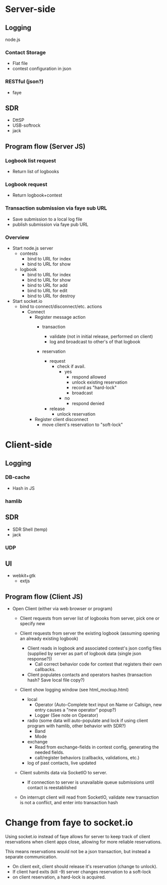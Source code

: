 # Server-side
## Logging
node.js
### Contact Storage
- Flat file
- contest configuration in json

### RESTful (json?)
- faye

## SDR
- DttSP
- USB-softrock
- jack

## Program flow (Server JS)
### Logbook list request
- Return list of logbooks 

### Logbook request
- Return logbook+contest

### Transaction submission via faye sub URL
- Save submission to a local log file
- publish submission via faye pub URL

### Overview
- Start node.js server
	- contests
		- bind to URL for index
		- bind to URL for show
	- logbook
		- bind to URL for index
		- bind to URL for show
		- bind to URL for add
		- bind to URL for edit
		- bind to URL for destroy
- Start socket.io
	- bind to connect/disconnect/etc. actions
		- Connect 
			- Register message action
				- transaction
					- validate (not in initial release, performed on client)
					- log and broadcast to other's of that logbook
					
				- reservation
					- request
					    - check if avail.
					    	- yes
					    		- respond allowed
					    		- unlock existing reservation
					    		- record as "hard-lock"
					    		- broadcast
					    	- no
								- respond denied
					- release
						- unlock reservation
			- Register client disconnect
				- move client's reservation to "soft-lock"
				

# Client-side
## Logging
### DB-cache
- Hash in JS

### hamlib
## SDR
- SDR Shell (temp)
- jack

### UDP


## UI
- webkit+gtk
	- extjs
	
	
	
## Program flow (Client JS)
- Open Client (either via web browser or program)
	- Client requests from server list of logbooks from server, pick one or specify new
	- Client requests from server the existing logbook (assuming opening an already existing logbook)
		- Client reads in logbook and associated contest's json config files (supplied by server as part of logbook data (single json response?))
			- Call correct behavior code for contest that registers their own callbacks.
		- Client populates contacts and operators hashes (transaction hash? Save local file copy?)
	- Client show logging window (see html_mockup.html)
		- local
			- Operator (Auto-Complete text input on Name or Callsign, new entry causes a "new operator" popup?)
			- Logger (See note on Operator)
		- radio (some data will auto-populate and lock if using client program with hamlib, other behavior with SDR?)
			- Band
			- Mode
		- exchange
			- Read from exchange-fields in contest config, generating the needed fields.
			- call/register behaviors (callbacks, validations, etc.)
		- log of past contacts, live updated
		
	- Client submits data via SocketIO to server.
		- If connection to server is unavailable queue submissions until contact is reestablished
		
	- On interrupt client will read from SocketIO, validate new transaction is not a conflict, and enter into transaction hash
	
	
	
	
# Change from faye to socket.io
Using socket.io instead of faye allows for server to keep track of client reservations when client apps close, allowing for more reliable reservations.

This means reservations would not be a json transaction, but instead a separate communication.

- On client exit, client should release it's reservation (change to unlock).
- If client hard exits (kill -9) server changes reservation to a soft-lock
- on client reservation, a hard-lock is acquired.
